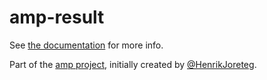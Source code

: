 # amp-result

See [the documentation](http://amp.ampersandjs.com#amp-result) for more info.

Part of the [amp project](http://amp.ampersandjs.com#amp-result), initially created by [@HenrikJoreteg](http://twitter.com/henrikjoreteg).